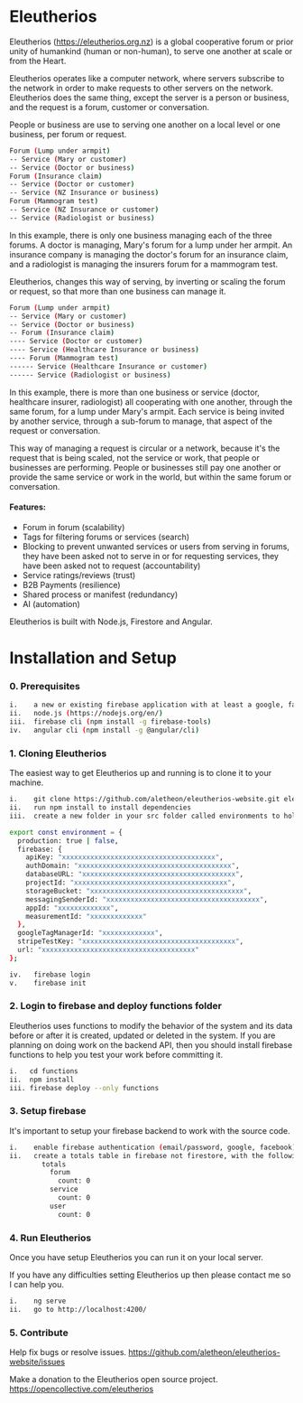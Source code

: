 # Eleutherios

Eleutherios (https://eleutherios.org.nz) is a global cooperative forum or prior unity of humankind (human or non-human), to serve one another at scale or from the Heart.

Eleutherios operates like a computer network, where servers subscribe to the network in order to make requests to other servers on the network.  Eleutherios does the same thing, except the server is a person or business, and the request is a forum, customer or conversation.

People or business are use to serving one another on a local level or one business, per forum or request.

```bash
Forum (Lump under armpit)
-- Service (Mary or customer)
-- Service (Doctor or business)
Forum (Insurance claim)
-- Service (Doctor or customer)
-- Service (NZ Insurance or business)
Forum (Mammogram test)
-- Service (NZ Insurance or customer)
-- Service (Radiologist or business)
```

In this example, there is only one business managing each of the three forums.  A doctor is managing, Mary's forum for a lump under her armpit. An insurance company is managing the doctor's forum for an insurance claim, and a radiologist is managing the insurers forum for a mammogram test.

Eleutherios, changes this way of serving, by inverting or scaling the forum or request, so that more than one business can manage it.

```bash
Forum (Lump under armpit)
-- Service (Mary or customer)
-- Service (Doctor or business)
-- Forum (Insurance claim)
---- Service (Doctor or customer)
---- Service (Healthcare Insurance or business)
---- Forum (Mammogram test)
------ Service (Healthcare Insurance or customer)
------ Service (Radiologist or business)
```

In this example, there is more than one business or service (doctor, healthcare insurer, radiologist) all cooperating with one another, through the same forum, for a lump under Mary's armpit.  Each service is being invited by another service, through a sub-forum to manage, that aspect of the request or conversation.

This way of managing a request is circular or a network, because it's the request that is being scaled, not the service or work, that people or businesses are performing.  People or businesses still pay one another or provide the same service or work in the world, but within the same forum or conversation.

#### Features:

* Forum in forum (scalability)
* Tags for filtering forums or services (search)
* Blocking to prevent unwanted services or users from serving in forums, they have been asked not to serve in or for requesting services, they have been asked not to request (accountability)
* Service ratings/reviews (trust)
* B2B Payments (resilience)
* Shared process or manifest (redundancy)
* AI (automation)

Eleutherios is built with Node.js, Firestore and Angular.

# Installation and Setup

### 0. Prerequisites

```bash
i.    a new or existing firebase application with at least a google, facebook or email passwordless provider
ii.   node.js (https://nodejs.org/en/)
iii.  firebase cli (npm install -g firebase-tools)
iv.   angular cli (npm install -g @angular/cli)
```

### 1. Cloning Eleutherios

The easiest way to get Eleutherios up and running is to clone it to your machine.

```bash
i.    git clone https://github.com/aletheon/eleutherios-website.git eleutherios-website
ii.   run npm install to install dependencies
iii.  create a new folder in your src folder called environments to hold your environment (environment.prod.ts and environment.ts) variables:
```

```bash
export const environment = {
  production: true | false,
  firebase: {
    apiKey: "xxxxxxxxxxxxxxxxxxxxxxxxxxxxxxxxxxxxxx",
    authDomain: "xxxxxxxxxxxxxxxxxxxxxxxxxxxxxxxxxxxxxx",
    databaseURL: "xxxxxxxxxxxxxxxxxxxxxxxxxxxxxxxxxxxxxx",
    projectId: "xxxxxxxxxxxxxxxxxxxxxxxxxxxxxxxxxxxxxx",
    storageBucket: "xxxxxxxxxxxxxxxxxxxxxxxxxxxxxxxxxxxxxx",
    messagingSenderId: "xxxxxxxxxxxxxxxxxxxxxxxxxxxxxxxxxxxxxx",
    appId: "xxxxxxxxxxxxx",
    measurementId: "xxxxxxxxxxxxx"
  },
  googleTagManagerId: "xxxxxxxxxxxxx",
  stripeTestKey: "xxxxxxxxxxxxxxxxxxxxxxxxxxxxxxxxxxxxxx",
  url: "xxxxxxxxxxxxxxxxxxxxxxxxxxxxxxxxxxxxxx"
};
```
```bash
iv.   firebase login
v.    firebase init
```

### 2. Login to firebase and deploy functions folder

Eleutherios uses functions to modify the behavior of the system and its data before or after it is created, updated or deleted in the system.  If you are planning on doing work on the backend API, then you should install firebase functions to help you test your work before committing it.

```bash
i.   cd functions
ii.  npm install
iii. firebase deploy --only functions
```

### 3. Setup firebase

It's important to setup your firebase backend to work with the source code.

```bash
i.    enable firebase authentication (email/password, google, facebook)
ii.   create a totals table in firebase not firestore, with the following default structure:
        totals
          forum
            count: 0
          service
            count: 0
          user
            count: 0
```

### 4. Run Eleutherios

Once you have setup Eleutherios you can run it on your local server.

If you have any difficulties setting Eleutherios up then please contact me so I can help you.

```bash
i.    ng serve
ii.   go to http://localhost:4200/
```

### 5. Contribute

Help fix bugs or resolve issues.
https://github.com/aletheon/eleutherios-website/issues

Make a donation to the Eleutherios open source project.
https://opencollective.com/eleutherios

